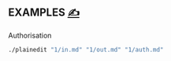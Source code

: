 
## EXAMPLES [<span style='font-size:20px;'>&#x270D;</span>](https://github.com/plainedit/examples/edit/main/EXAMPLES.md)

Authorisation
```bash
./plainedit "1/in.md" "1/out.md" "1/auth.md"
```


